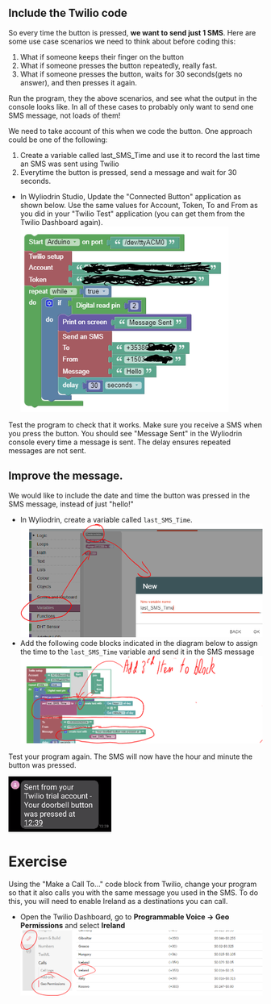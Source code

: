 ## Include the Twilio code

So every time the button is pressed, **we want to send just 1 SMS**. Here are some use case scenarios we need to think about before coding this:

1. What if someone keeps their finger on the button
2. What if someone presses the button repeatedly, really fast.
3. What if someone presses the button, waits for 30 seconds(gets no answer), and then presses it again.

Run the program, they the above scenarios,  and see what the output in the console looks like. In all of these cases to probably only want to send one SMS message, not loads of them!

We need to take account of this when we code the button. One approach could be one of the following:
1. Create a variable called last_SMS_Time and use it to record the last time an SMS was sent using Twilio
2. Everytime the button is pressed, send a message and wait for 30 seconds.

+ In Wyliodrin Studio, Update the "Connected Button" application as shown below. Use the same values for Account, Token, To and From as you did in your "Twilio Test" application (you can get them from the Twilio Dashboard again).  
![Variable](./img/10.png)

Test the program to check that it works. Make sure you receive a SMS when you press the button. You should see "Message Sent" in the Wyliodrin console every time a message is sent. The delay ensures repeated messages are not sent. 

## Improve the message. 

We would like to include the date and time the button was pressed in the SMS message, instead of just "hello!"

+ In Wyliodrin, create a variable called ``last_SMS_Time``.  
![Last SMS Time](./img/9.png)
+ Add the following code blocks indicated in the diagram below to assign the time to the ``last_SMS_Time`` variable and send it in the SMS message
![Add SMS Time](./img/11.png)

Test your program again. The SMS will now have the hour and minute the button was pressed.

![Add SMS Time](./img/12.png)

# Exercise

Using the "Make a Call To..." code block from Twilio,  change your program so that it also calls you with the same message you used in the SMS. To do this, you will need to  enable Ireland as a destinations you can call.  
+ Open the Twilio Dashboard, go to **Programmable Voice -> Geo Permissions** and select **Ireland**  
![Geo Permissions](./img/13.png)